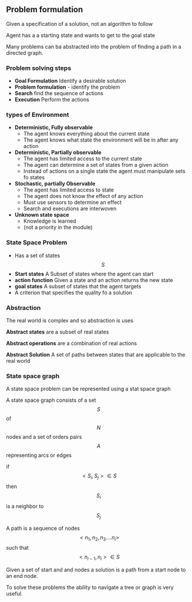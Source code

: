 
## Problem formulation
Given a specification of a solution, not an algorithm to follow

Agent has a a starting state and wants to get to the goal state

Many problems can ba abstracted into the problem of finding a path in a directed graph.

### Problem solving steps
* **Goal Formulation** Identify a desirable solution
* **Problem formulation** - identify the problem
* **Search** find the sequence of actions
* **Execution** Perform the actions

### types of Environment
* **Deterministic, Fully observable** 
   * The agent knows everything about the current state
   * The agent knows what state the environment will be in after any action
* **Deterministic, Partially observable** 
   * The agent has limited access to the current state
   * The agent can determine a set of states from a given action
   * Instead of actions on a single state the agent must manipulate sets fo states
* **Stochastic, partially Observable**
  * The agent has limited access to state
  * The agent does not know the effect of any action
  * Must use sensors to determine an effect
  * Search and executions are interwoven
* **Unknown state space**
  * Knowledge is learned
  * (not a priority in the module)
  
### State Space Problem
* Has a set of states $$S$$
* **Start states** A Subset of states where the agent can start
* **action function** Given a state and an action returns the new state
* **goal states** A subset of states that the agent targets
* A criterion that specifies the quality fo a solution

### Abstraction
The real world is complex and so abstraction is uses

**Abstract states** are a subset of real states

**Abstract operations** are a combination of real actions

**Abstract Solution** A set of paths between states that are applicable to the real world

### State space graph
A state space problem can be represented using a stat space graph

A state space graph consists of a set $$S$$ of $$N$$ nodes and a set of orders pairs $$A$$ representing arcs or edges

if $$<S_i,S_j> \in S$$ then $$S_i$$ is a neighbor to $$S_j$$ 

A path is a sequence of nodes $$<n_1,n_2,n_3....n_i>$$ such that $$<n_{i-1},n_i> \in S$$ 

Given a set of start and and nodes a solution is a path from a start node to an end node.

To solve these problems the ability to navigate a tree or graph is very useful.
